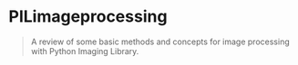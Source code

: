 # PILimageprocessing
> A review of some basic methods and concepts for image processing with Python Imaging Library.

